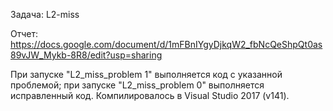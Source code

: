 Задача: L2-miss

Отчет: https://docs.google.com/document/d/1mFBnIYgyDjkqW2_fbNcQeShpQt0as89vJW_Mykb-8R8/edit?usp=sharing


При запуске "L2_miss_problem 1" выполняется код с указанной проблемой; при запуске "L2_miss_problem 0" выполняется исправленный код.
Компилировалось в Visual Studio 2017 (v141).
